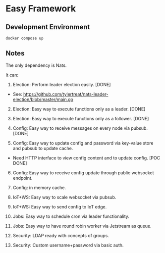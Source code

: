 # Easy Framework

## Development Environment

```
docker compose up
```

## Notes 

The only dependency is Nats.

It can:
1. Election: Perform leader election easily. [DONE]

  * See: https://github.com/tylertreat/nats-leader-election/blob/master/main.go

2. Election: Easy way to execute functions only as a leader. [DONE]

3. Election: Easy way to execute functions only as a follower. [DONE]

4. Config: Easy way to receive messages on every node via pubsub. [DONE]

5. Config: Easy way to update config and password via key-value store and pubsub to update cache.

  * Need HTTP interface to view config content and to update config. [POC DONE]

6. Config: Easy way to receive config update through public websocket endpoint.

7. Config: in memory cache.

8. IoT+WS: Easy way to scale websocket via pubsub.

9. IoT+WS: Easy way to send config to IoT edge.

10. Jobs: Easy way to schedule cron via leader functionality.

11. Jobs: Easy way to have round robin worker via Jetstream as queue.

12. Security: LDAP ready with concepts of groups.

13. Security: Custom username+password via basic auth.
